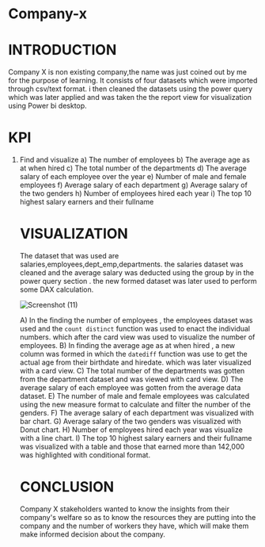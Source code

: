 # Company-x

# INTRODUCTION
Company X is non existing company,the name was just coined out by me for the purpose of learning. It consists of four datasets which were imported 
through csv/text format. i then cleaned the datasets using the power query which was later applied and was taken the the report view for 
visualization using Power bi desktop.

# KPI

1. Find and visualize
   a) The number of employees
   b) The average age as at when hired
   c) The total number of the departments
   d) The average salary of each employee over the year
   e) Number of male and female employees
   f) Average salary of each department
   g) Average salary of the two genders
   h) Number of employees hired each year
   i) The top 10 highest salary earners and their fullname


   # VISUALIZATION

   The dataset that was used are salaries,employees,dept_emp,departments. the salaries dataset was cleaned and the average salary was deducted using the
   group by in the power query section . the new formed dataset was later used to perform some DAX calculation.

    ![Screenshot (11)](https://github.com/Janefranceschisom/company-x/assets/140454293/16401ed2-15f4-4b1a-b14a-bcbf9a52ba3d)

   A) In the finding the number of employees , the employees dataset was used and the `count distinct` function was used to enact the individual numbers.
   which after the card view was used to visualize the number of employees.
   B) In finding the average age as at when hired , a new column was formed in which the `datediff` function was use to get the actual age from their birthdate and hiredate.
   which was later visualized with a card view.
   C) The total number of the departments was gotten from the department dataset and was viewed with card view.
   D) The average salary of each employee was gotten from the average data dataset.
   E) The number of male and female employees was calculated using the new measure format to calculate and filter the number of the genders.
   F) The average salary of each department was visualized with bar chart.
   G) Average salary of the two genders was visualized with Donut chart.
   H) Number of employees hired each year was visualize with a line chart.
   I)  The top 10 highest salary earners and their fullname was visualized with a table  and those that earned more than 142,000 was highlighted with conditional format.


   # CONCLUSION

   Company X stakeholders wanted to know the insights from their company's welfare so as to know the resources they are putting into the company and the number of workers they have,
   which will make them make informed decision about the company.
